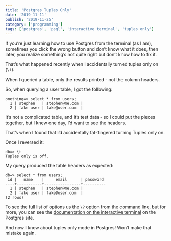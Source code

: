 ```yaml
---
title: 'Postgres Tuples Only'
date: '2019-11-11'
publish: '2019-11-25'
category: ['programming']
tags: ['postgres', 'psql', 'interactive terminal', 'tuples only']
---
```


If you’re just learning how to use Postgres from the terminal (as I am), sometimes you click the wrong button and don’t know what it does, then later, you realize something’s not quite right but don’t know how to fix it.

That’s what happened recently when I accidentally turned tuples only on (`\t`).

When I queried a table, only the results printed - not the column headers.

So, when querying a user table, I got the following:

```shell
onething=> select * from users;
  1 | stephen   | stephen@me.com |
  2 | fake user | fake@user.com  |
```

It’s not a complicated table, and it’s test data - so I could put the pieces together, but I knew one day, I’d want to see the headers.

That’s when I found that I’d accidentally fat-fingered turning Tuples only on.

Once I reversed it:

```shell
db=> \t
Tuples only is off.
```

My query produced the table headers as expected:

```shell
db=> select * from users;
 id |   name    |     email      | password
----+-----------+----------------+----------
  1 | stephen   | stephen@me.com |
  2 | fake user | fake@user.com  |
(2 rows)
```

To see the full list of options us the `\?` option from the command line, but for more, you can see the [documentation on the interactive terminal](https://www.postgresql.org/docs/current/app-psql.html) on the Postgres site.

And now I know about tuples only mode in Postgres! Won’t make that mistake again.
